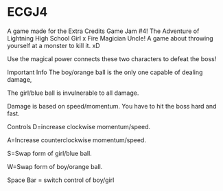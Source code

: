 # ECGJ4
A game made for the Extra Credits Game Jam #4!
The Adventure of Lightning High School Girl x Fire Magician Uncle!
A game about throwing yourself at a monster to kill it. xD

Use the magical power connects these two characters to defeat the boss!

Important Info
The boy/orange ball is the only one capable of dealing damage,

The girl/blue ball is invulnerable to all damage.

Damage is based on speed/momentum. You have to hit the boss hard and fast.

Controls
D=increase clockwise momentum/speed.

A=Increase counterclockwise momentum/speed.

S=Swap form of girl/blue ball.

W=Swap form of boy/orange ball.

Space Bar = switch control of boy/girl
